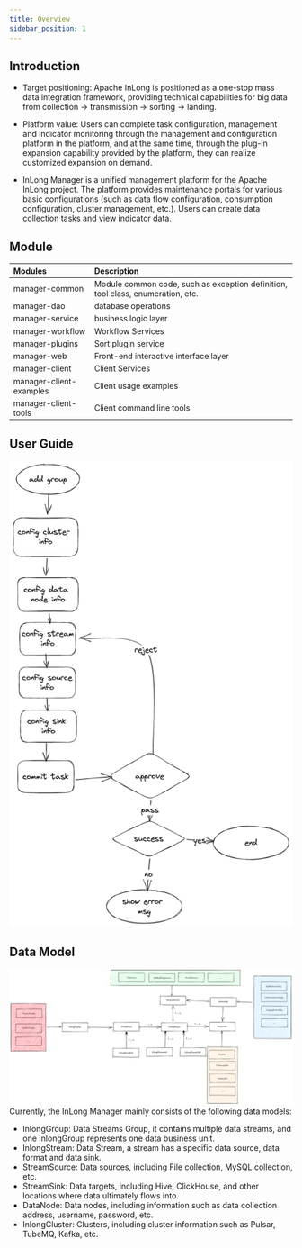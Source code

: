 ```yaml
---
title: Overview
sidebar_position: 1
---
```


## Introduction

- Target positioning: Apache InLong is positioned as a one-stop mass data integration framework, providing technical capabilities for big data from collection -> transmission -> sorting -> landing.

- Platform value: Users can complete task configuration, management and indicator monitoring through the management and configuration platform in the platform, and at the same time, through the plug-in expansion capability provided by the platform, they can realize customized expansion on demand.

- InLong Manager is a unified management platform for the Apache InLong project. The platform provides maintenance portals for various basic configurations (such as data flow configuration, consumption configuration, cluster management, etc.). Users can create data collection tasks and view indicator data.

## Module

| Modules   | Description |
| :---------| :--------------- |
| manager-common | Module common code, such as exception definition, tool class, enumeration, etc. |
| manager-dao   | database operations |
| manager-service | business logic layer |
| manager-workflow | Workflow Services |
| manager-plugins | Sort plugin service |
| manager-web | Front-end interactive interface layer |
| manager-client | Client Services |
| manager-client-examples | Client usage examples |
| manager-client-tools | Client command line tools |

## User Guide 
![](img/interactive.png)

## Data Model
![](img/data_model.png)
Currently, the InLong Manager mainly consists of the following data models:
- InlongGroup: Data Streams Group, it contains multiple data streams, and one InlongGroup represents one data business unit.
- InlongStream: Data Stream, a stream has a specific data source, data format and data sink.
- StreamSource: Data sources, including File collection, MySQL collection, etc.
- StreamSink: Data targets, including Hive, ClickHouse, and other locations where data ultimately flows into.
- DataNode: Data nodes, including information such as data collection address, username, password, etc.
- InlongCluster: Clusters, including cluster information such as Pulsar, TubeMQ, Kafka, etc.
